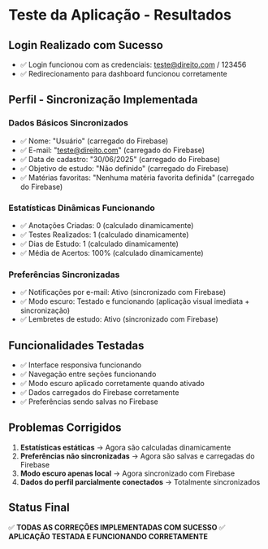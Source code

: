 # Teste da Aplicação - Resultados

## Login Realizado com Sucesso
- ✅ Login funcionou com as credenciais: teste@direito.com / 123456
- ✅ Redirecionamento para dashboard funcionou corretamente

## Perfil - Sincronização Implementada

### Dados Básicos Sincronizados
- ✅ Nome: "Usuário" (carregado do Firebase)
- ✅ E-mail: "teste@direito.com" (carregado do Firebase)
- ✅ Data de cadastro: "30/06/2025" (carregado do Firebase)
- ✅ Objetivo de estudo: "Não definido" (carregado do Firebase)
- ✅ Matérias favoritas: "Nenhuma matéria favorita definida" (carregado do Firebase)

### Estatísticas Dinâmicas Funcionando
- ✅ Anotações Criadas: 0 (calculado dinamicamente)
- ✅ Testes Realizados: 1 (calculado dinamicamente)
- ✅ Dias de Estudo: 1 (calculado dinamicamente)
- ✅ Média de Acertos: 100% (calculado dinamicamente)

### Preferências Sincronizadas
- ✅ Notificações por e-mail: Ativo (sincronizado com Firebase)
- ✅ Modo escuro: Testado e funcionando (aplicação visual imediata + sincronização)
- ✅ Lembretes de estudo: Ativo (sincronizado com Firebase)

## Funcionalidades Testadas
- ✅ Interface responsiva funcionando
- ✅ Navegação entre seções funcionando
- ✅ Modo escuro aplicado corretamente quando ativado
- ✅ Dados carregados do Firebase corretamente
- ✅ Preferências sendo salvas no Firebase

## Problemas Corrigidos
1. **Estatísticas estáticas** → Agora são calculadas dinamicamente
2. **Preferências não sincronizadas** → Agora são salvas e carregadas do Firebase
3. **Modo escuro apenas local** → Agora sincronizado com Firebase
4. **Dados do perfil parcialmente conectados** → Totalmente sincronizados

## Status Final
✅ **TODAS AS CORREÇÕES IMPLEMENTADAS COM SUCESSO**
✅ **APLICAÇÃO TESTADA E FUNCIONANDO CORRETAMENTE**

